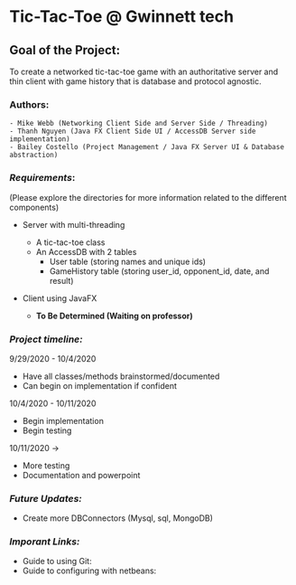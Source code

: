 # Tic-Tac-Toe @ Gwinnett tech

## Goal of the Project:

To create a networked tic-tac-toe game with an authoritative server and thin client with game history that is database and protocol agnostic.

### __Authors__:

    - Mike Webb (Networking Client Side and Server Side / Threading)
    - Thanh Nguyen (Java FX Client Side UI / AccessDB Server side implementation)
    - Bailey Costello (Project Management / Java FX Server UI & Database abstraction) 

### *Requirements*:
(Please explore the directories for more information related to the different components)

* Server with multi-threading 
  * A tic-tac-toe class
  * An AccessDB with 2 tables 
    * User table (storing names and unique ids)
    * GameHistory table (storing user_id, opponent_id, date, and result)

* Client using JavaFX
  * __To Be Determined (Waiting on professor)__

### *Project timeline:*
9/29/2020 - 10/4/2020
  * Have all classes/methods brainstormed/documented
  * Can begin on implementation if confident

10/4/2020 - 10/11/2020
  * Begin implementation
  * Begin testing 

10/11/2020 ->
  * More testing
  * Documentation and powerpoint

### *Future Updates:*
* Create more DBConnectors (Mysql, sql, MongoDB)

### *Imporant Links:*

* Guide to using Git: 
* Guide to configuring with netbeans:
